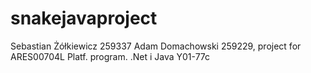 # snakejavaproject
Sebastian Żółkiewicz 259337 Adam Domachowski 259229, project for ARES00704L Platf. program. .Net i Java Y01-77c

